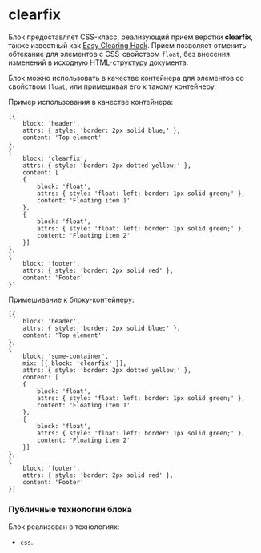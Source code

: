 # clearfix

Блок предоставляет СSS-класс, реализующий прием верстки **clearfix**, также известный как [Easy Clearing Hack](http://www.456bereastreet.com/archive/200603/new_clearing_method_needed_for_ie7/). Прием позволяет отменить обтекание для элементов с CSS-свойством `float`, без внесения изменений в исходную HTML-структуру документа.

Блок можно использовать в качестве контейнера для элементов со свойством `float`, или примешивая его к такому контейнеру.

Пример использования в качестве контейнера:

```bemjson
[{
    block: 'header',
    attrs: { style: 'border: 2px solid blue;' },
    content: 'Top element'
},
{
    block: 'clearfix',
    attrs: { style: 'border: 2px dotted yellow;' },
    content: [
    {
        block: 'float',
        attrs: { style: 'float: left; border: 1px solid green;' },
        content: 'Floating item 1'
    },
    {
        block: 'float',
        attrs: { style: 'float: left; border: 1px solid green;' },
        content: 'Floating item 2'
    }]
},
{
    block: 'footer',
    attrs: { style: 'border: 2px solid red' },
    content: 'Footer'
}]
```


Примешивание к блоку-контейнеру:

```bemjson
[{
    block: 'header',
    attrs: { style: 'border: 2px solid blue;' },
    content: 'Top element'
},
{
    block: 'some-container',
    mix: [{ block: 'clearfix' }],
    attrs: { style: 'border: 2px dotted yellow;' },
    content: [
    {
        block: 'float',
        attrs: { style: 'float: left; border: 1px solid green;' },
        content: 'Floating item 1'
    },
    {
        block: 'float',
        attrs: { style: 'float: left; border: 1px solid green;' },
        content: 'Floating item 2'
    }]
},
{
    block: 'footer',
    attrs: { style: 'border: 2px solid red' },
    content: 'Footer'
}]
```


### Публичные технологии блока

Блок реализован в технологиях:

* `css`.
